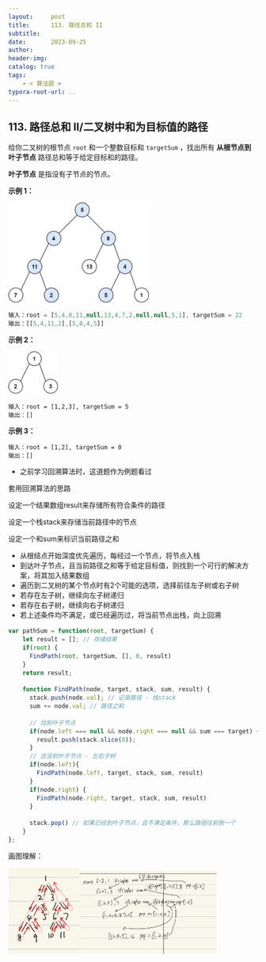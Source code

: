 ```yaml
---
layout:     post
title:      113. 路径总和 II
subtitle:  
date:       2023-09-25
author:     
header-img: 
catalog: true
tags:
    - < 算法题 >
typora-root-url: ..
---
```


## 113. 路径总和 II/二叉树中和为目标值的路径

给你二叉树的根节点 `root` 和一个整数目标和 `targetSum` ，找出所有 **从根节点到叶子节点** 路径总和等于给定目标和的路径。

**叶子节点** 是指没有子节点的节点。

**示例 1：**

<img src="/../img/assets_2023/pathsumii1.jpg" alt="img" style="zoom:48%;" />

```js
输入：root = [5,4,8,11,null,13,4,7,2,null,null,5,1], targetSum = 22
输出：[[5,4,11,2],[5,8,4,5]]
```

**示例 2：**

<img src="/../img/assets_2023/pathsum2.jpg" alt="img" style="zoom:47%;" />

```
输入：root = [1,2,3], targetSum = 5
输出：[]
```

**示例 3：**

```
输入：root = [1,2], targetSum = 0
输出：[]
```

- 之前学习回溯算法时，这道题作为例题看过

套用回溯算法的思路

设定一个结果数组result来存储所有符合条件的路径

设定一个栈stack来存储当前路径中的节点

设定一个和sum来标识当前路径之和

- 从根结点开始深度优先遍历，每经过一个节点，将节点入栈
- 到达叶子节点，且当前路径之和等于给定目标值，则找到一个可行的解决方案，将其加入结果数组
- 遍历到二叉树的某个节点时有2个可能的选项，选择前往左子树或右子树
- 若存在左子树，继续向左子树递归
- 若存在右子树，继续向右子树递归
- 若上述条件均不满足，或已经遍历过，将当前节点出栈，向上回溯

```js
var pathSum = function(root, targetSum) {
    let result = []; // 存储结果
    if(root) {
      FindPath(root, targetSum, [], 0, result)
    }
    return result;
    
    function FindPath(node, target, stack, sum, result) {
      stack.push(node.val); // 记录路径 - 栈stack
      sum += node.val; // 路径之和

      // 找到叶子节点
      if(node.left === null && node.right === null && sum === target) {
        result.push(stack.slice(0));
      }
      // 还没到叶子节点 - 左右子树
      if(node.left){
        FindPath(node.left, target, stack, sum, result)
      }
      if(node.right) {
        FindPath(node.right, target, stack, sum, result)
      }

      stack.pop() // 如果已经到叶子节点，且不满足条件，那么路径往前倒一个
    }
};
```

画图理解：

<img src="/../img/assets_2023/:Users:haoling:Library:Application Support:typora-user-images:image-20230925162444402.png" alt="image-20230925162444402" style="zoom:17%;" /><img src="/../img/assets_2023/:Users:haoling:Library:Application Support:typora-user-images:image-20230925162329635.png" alt="image-20230925162329635" style="zoom:27%;" />

